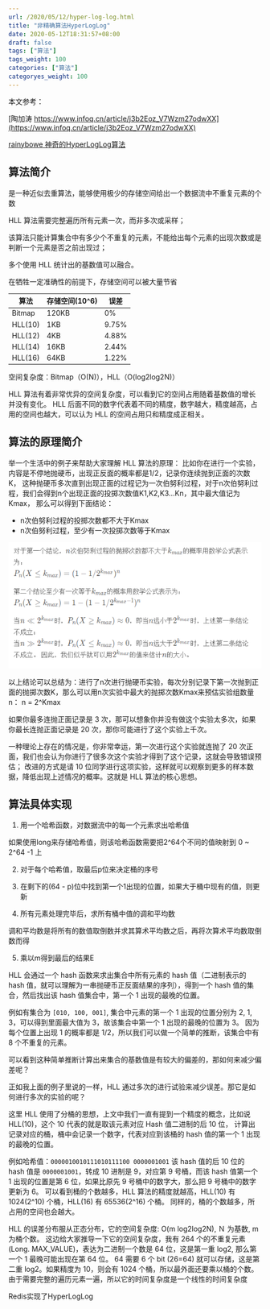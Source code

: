 ```yaml
---
url: /2020/05/12/hyper-log-log.html
title: "非精确算法HyperLogLog"
date: 2020-05-12T18:31:57+08:00
draft: false
tags: ["算法"]
tags_weight: 100
categories: ["算法"]
categoryes_weight: 100
---
```


本文参考：

[陶加涛 https://www.infoq.cn/article/j3b2Eoz_V7Wzm27odwXX](https://www.infoq.cn/article/j3b2Eoz_V7Wzm27odwXX)

[rainybowe 神奇的HyperLogLog算法](http://www.rainybowe.com/blog/2017/07/13/%E7%A5%9E%E5%A5%87%E7%9A%84HyperLogLog%E7%AE%97%E6%B3%95/index.html)

## 算法简介

是一种近似去重算法，能够使用极少的存储空间给出一个数据流中不重复元素的个数

HLL 算法需要完整遍历所有元素一次，而非多次或采样；

该算法只能计算集合中有多少个不重复的元素，不能给出每个元素的出现次数或是判断一个元素是否之前出现过；

多个使用 HLL 统计出的基数值可以融合。


在牺牲一定准确性的前提下，存储空间可以被大量节省

算法|存储空间(10^6)|误差
---|---|---
Bitmap|120KB|0%
HLL(10)|1KB|9.75%
HLL(12)|4KB|4.88%
HLL(14)|16KB|2.44%
HLL(16)|64KB|1.22%

空间复杂度：Bitmap（O(N)），HLL（O(log2log2N)）

HLL 算法有着非常优异的空间复杂度，可以看到它的空间占用随着基数值的增长并没有变化。
HLL 后面不同的数字代表着不同的精度，数字越大，精度越高，占用的空间也越大，可以认为 HLL 的空间占用只和精度成正相关。

## 算法的原理简介

举一个生活中的例子来帮助大家理解 HLL 算法的原理：
比如你在进行一个实验，内容是不停地抛硬币，出现正反面的概率都是1/2，记录你连续抛到正面的次数K，
这种抛硬币多次直到出现正面的过程记为一次伯努利过程，对于n次伯努利过程，我们会得到n个出现正面的投掷次数值K1,K2,K3...Kn，其中最大值记为Kmax，
那么可以得到下面结论：
- n次伯努利过程的投掷次数都不大于Kmax
- n次伯努利过程，至少有一次投掷次数等于Kmax

![概率公式](/images/hyper_log_log.jpg)

以上结论可以总结为：进行了n次进行抛硬币实验，每次分别记录下第一次抛到正面的抛掷次数K，那么可以用n次实验中最大的抛掷次数Kmax来预估实验组数量n：
n = 2^Kmax

如果你最多连抛正面记录是 3 次，那可以想象你并没有做这个实验太多次，如果你最长连抛正面记录是 20 次，那你可能进行了这个实验上千次。

一种理论上存在的情况是，你非常幸运，第一次进行这个实验就连抛了 20 次正面，我们也会认为你进行了很多次这个实验才得到了这个记录，这就会导致错误预估；
改进的方式是请 10 位同学进行这项实验，这样就可以观察到更多的样本数据，降低出现上述情况的概率。这就是 HLL 算法的核心思想。

## 算法具体实现

1. 用一个哈希函数，对数据流中的每一个元素求出哈希值

如果使用long来存储哈希值，则该哈希函数需要把2^64个不同的值映射到 0 ~ 2^64 -1 上

2. 对于每个哈希值，取最后p位来决定桶的序号

3. 在剩下的(64 - p)位中找到第一个1出现的位置，如果大于桶中现有的值，则更新

4. 所有元素处理完毕后，求所有桶中值的调和平均数

调和平均数是将所有的数值取倒数并求其算术平均数之后，再将次算术平均数取倒数而得

5. 乘以m得到最后的结果E

HLL 会通过一个 hash 函数来求出集合中所有元素的 hash 值（二进制表示的 hash 值，就可以理解为一串抛硬币正反面结果的序列），得到一个 hash 值的集合，然后找出该 hash 值集合中，第一个 1 出现的最晚的位置。

例如有集合为 `[010, 100, 001]`, 集合中元素的第一个 1 出现的位置分别为 2, 1, 3，可以得到里面最大值为 3，故该集合中第一个 1 出现的最晚的位置为 3。
因为每个位置上出现 1 的概率都是 1/2，所以我们可以做一个简单的推断，该集合中有 8 个不重复的元素。

可以看到这种简单推断计算出来集合的基数值是有较大的偏差的，那如何来减少偏差呢？

正如我上面的例子里说的一样，HLL 通过多次的进行试验来减少误差。那它是如何进行多次的实验的呢？

这里 HLL 使用了分桶的思想，上文中我们一直有提到一个精度的概念，比如说 HLL(10)，这个 10 代表的就是取该元素对应 Hash 值二进制的后 10 位，
计算出记录对应的桶，桶中会记录一个数字，代表对应到该桶的 hash 值的第一个 1 出现的最晚的位置。

例如哈希值：`0000010010111010111100 0000001001`
该 hash 值的后 10 位的 hash 值是 `0000001001`，转成 10 进制是 9，对应第 9 号桶，而该 hash 值第一个 1 出现的位置是第 6 位，如果比原先 9 号桶中的数字大，那么把 9 号桶中的数字更新为 6。
可以看到桶的个数越多，HLL 算法的精度就越高，HLL(10) 有 1024(2^10) 个桶，HLL(16) 有 65536(2^16) 个桶。
同样的，桶的个数越多，所占用的空间也会越大。

HLL 的误差分布服从正态分布，它的空间复杂度: O(m log2log2N), Ｎ 为基数, m 为桶个数。
这边给大家推导一下它的空间复杂度，我有 264 个的不重复元素 (Long. MAX_VALUE)，表达为二进制一个数是 64 位，这是第一重 log2, 那么第一个 1 最晚可能出现在第 64 位。
64 需要 6 个 bit (26=64) 就可以存储，这是第二重 log2。如果精度为 10，则会有 1024 个桶，所以最外面还要乘以桶的个数。
由于需要完整的遍历元素一遍，所以它的时间复杂度是一个线性的时间复杂度


Redis实现了HyperLogLog

